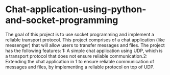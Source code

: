 # Chat-application-using-python-and-socket-programming
The goal of this project is to use socket programming and implement a reliable transport protocol. This project comprises of a chat application (like messenger) that will allow users to transfer messages and files. The project has the following features: 1: A simple chat application using UDP, which is a transport protocol that does not ensure reliable communication.2: Extending the chat application in 1 to ensure reliable communication of messages and files, by implementing a reliable protocol on top of UDP. 
